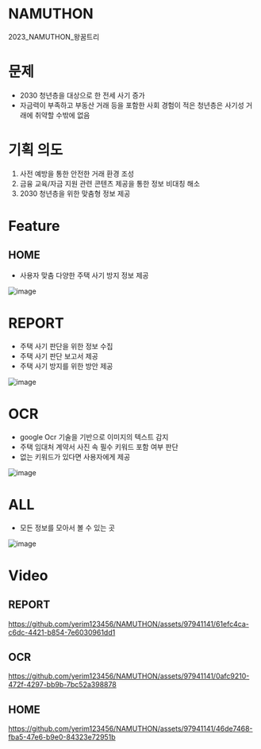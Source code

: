 # NAMUTHON
2023_NAMUTHON_왕꿈트리

# 문제
- 2030 청년층을 대상으로 한 전세 사기 증가
- 자금력이 부족하고 부동산 거래 등을 포함한 사회 경험이 적은 청년층은 사기성 거래에 취약할 수밖에 없음

# 기획 의도
1. 사전 예방을 통한 안전한 거래 환경 조성
2. 금융 교육/자금 지원 관련 콘텐츠 제공을 통한 정보 비대칭 해소  
3. 2030 청년층을 위한 맞춤형 정보 제공
 
# Feature
## HOME
- 사용자 맞춤 다양한 주택 사기 방지 정보 제공

![image](https://github.com/yerim123456/NAMUTHON/assets/97941141/10d4df15-3a46-4ef4-abda-57ff19998326)


# REPORT
- 주택 사기 판단을 위한 정보 수집
- 주택 사기 판단 보고서 제공
- 주택 사기 방지를 위한 방안 제공

![image](https://github.com/yerim123456/NAMUTHON/assets/97941141/1eb5a5b7-d49f-433c-8450-2b7b3180dae6)


# OCR
- google Ocr 기술을 기반으로 이미지의 텍스트 감지
- 주택 임대처 계약서 사진 속 필수 키워드 포함 여부 판단
- 없는 키워드가 있다면 사용자에게 제공


![image](https://github.com/yerim123456/NAMUTHON/assets/97941141/7f1128dd-bcaa-4891-9a4c-828a5e35fe86)


# ALL
- 모든 정보를 모아서 볼 수 있는 곳

![image](https://github.com/yerim123456/NAMUTHON/assets/97941141/af4846ad-585c-457e-89dd-3c5142813017)


# Video
## REPORT
https://github.com/yerim123456/NAMUTHON/assets/97941141/61efc4ca-c6dc-4421-b854-7e6030961dd1



## OCR
https://github.com/yerim123456/NAMUTHON/assets/97941141/0afc9210-472f-4297-bb9b-7bc52a398878




## HOME
https://github.com/yerim123456/NAMUTHON/assets/97941141/46de7468-fba5-47e6-b9e0-84323e72951b
